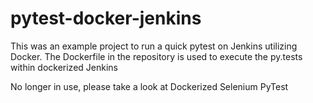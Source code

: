 # pytest-docker-jenkins
This was an example project to run a quick pytest on Jenkins utilizing Docker. The Dockerfile in the repository is used to execute the py.tests within dockerized Jenkins 

No longer in use, please take a look at Dockerized Selenium PyTest
